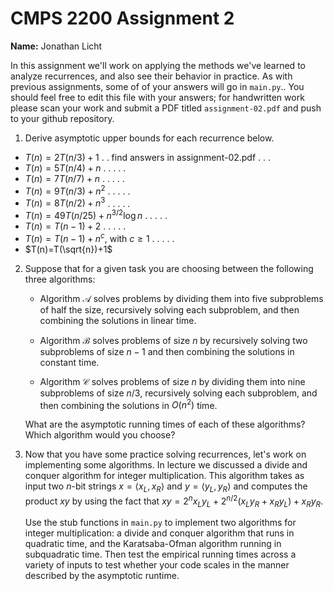 # CMPS 2200 Assignment 2

**Name:** Jonathan Licht

In this assignment we'll work on applying the methods we've learned to analyze recurrences, and also see their behavior
in practice. As with previous
assignments, some of of your answers will go in `main.py`.. You
should feel free to edit this file with your answers; for handwritten
work please scan your work and submit a PDF titled `assignment-02.pdf`
and push to your github repository.


1. Derive asymptotic upper bounds for each recurrence below.
  * $T(n)=2T(n/3)+1$
.
.  find answers in assignment-02.pdf
.
.
.
  * $T(n)=5T(n/4)+n$
.
.
.
.
.
  * $T(n)=7T(n/7)+n$
.
.
.
.
.
  * $T(n)=9T(n/3)+n^2$
.
.
.
.
.
  * $T(n)=8T(n/2)+n^3$
.
.
.
.
.
  * $T(n)=49T(n/25)+n^{3/2}\log n$
.
.
.
.
.
  * $T(n)=T(n-1)+2$
.
.
.
.
.
  * $T(n)= T(n-1)+n^c$, with $c\geq 1$
.
.
.
.
.
  * $T(n)=T(\sqrt{n})+1$


2. Suppose that for a given task you are choosing between the following three algorithms:

	* Algorithm $\mathcal{A}$ solves problems by dividing them into
      five subproblems of half the size, recursively solving each
      subproblem, and then combining the solutions in linear time.

	* Algorithm $\mathcal{B}$ solves problems of size $n$ by
      recursively solving two subproblems of size $n-1$ and then
      combining the solutions in constant time.

	* Algorithm $\mathcal{C}$ solves problems of size $n$ by dividing
      them into nine subproblems of size $n/3$, recursively solving
      each subproblem, and then combining the solutions in $O(n^2)$
      time.

    What are the asymptotic running times of each of these algorithms?
    Which algorithm would you choose?


3. Now that you have some practice solving recurrences, let's work on
   implementing some algorithms. In lecture we discussed a divide and
   conquer algorithm for integer multiplication. This algorithm takes as
   input two $n$-bit strings $x = \langle x_L, x_R\rangle$ and $y=\langle
   y_L, y_R\rangle$ and computes the product $xy$ by using the fact that
   $xy = 2^{n}x_Ly_L + 2^{n/2}(x_Ly_R+x_Ry_L) + x_Ry_R.$

   Use the stub functions in `main.py` to implement two algorithms for
   integer multiplication: a divide and conquer algorithm that runs in
   quadratic time, and the Karatsaba-Ofman algorithm running in
   subquadratic time. Then test the empirical running times across a
   variety of inputs to test whether your code scales in the manner
   described by the asymptotic runtime.
